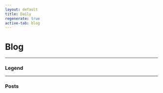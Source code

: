 ```yaml
---
layout: default
title: Daily
regenerate: true
active-tab: blog
---
```


# Blog

---

<!-- LEGEND -->

### Legend

---

<!-- POST LIST -->

### Posts

